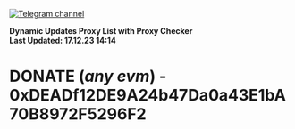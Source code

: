 [![Telegram channel](https://img.shields.io/endpoint?url=https://runkit.io/damiankrawczyk/telegram-badge/branches/master?url=https://t.me/n4z4v0d)](https://t.me/n4z4v0d) 

**Dynamic Updates Proxy List with Proxy Checker**  
**Last Updated: 17.12.23 14:14**

# DONATE (_any evm_) - 0xDEADf12DE9A24b47Da0a43E1bA70B8972F5296F2
